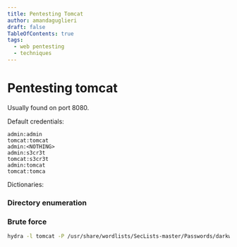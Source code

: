 ```yaml
---
title: Pentesting Tomcat 
author: amandaguglieri
draft: false
TableOfContents: true
tags:
  - web pentesting
  - techniques
---
```



# Pentesting tomcat

Usually found on port 8080.

Default credentials:

```
admin:admin
tomcat:tomcat
admin:<NOTHING>
admin:s3cr3t
tomcat:s3cr3t
admin:tomcat
tomcat:tomca
```


Dictionaries:

### Directory enumeration




### Brute force

```bash
hydra -l tomcat -P /usr/share/wordlists/SecLists-master/Passwords/darkweb2017-top1000.txt -f $ip http-get /manager/html 
```


 
